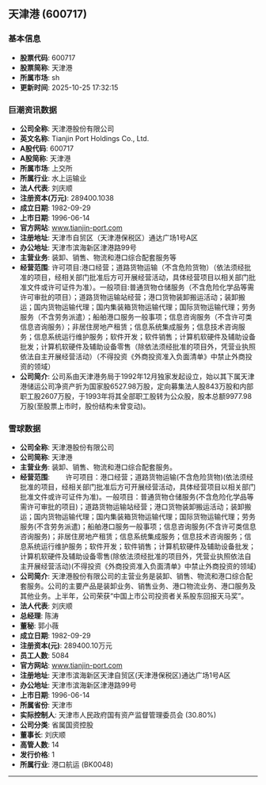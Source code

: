 ## 天津港 (600717)

### 基本信息

- **股票代码**: 600717
- **股票简称**: 天津港
- **所属市场**: sh
- **更新时间**: 2025-10-25 17:32:15

### 巨潮资讯数据

- **公司全称**: 天津港股份有限公司
- **英文名称**: Tianjin Port Holdings Co., Ltd.
- **A股代码**: 600717
- **A股简称**: 天津港
- **所属市场**: 上交所
- **所属行业**: 水上运输业
- **法人代表**: 刘庆顺
- **注册资本(万元)**: 289400.1038
- **成立日期**: 1982-09-29
- **上市日期**: 1996-06-14
- **官方网站**: www.tianjin-port.com
- **注册地址**: 天津市自贸区（天津港保税区）通达广场1号A区
- **办公地址**: 天津市滨海新区津港路99号
- **主营业务**: 装卸、销售、物流和港口综合配套服务等
- **经营范围**: 许可项目:港口经营；道路货物运输（不含危险货物）（依法须经批准的项目，经相关部门批准后方可开展经营活动，具体经营项目以相关部门批准文件或许可证件为准）。一般项目:普通货物仓储服务（不含危险化学品等需许可审批的项目）；道路货物运输站经营；港口货物装卸搬运活动；装卸搬运；国内货物运输代理；国内集装箱货物运输代理；国际货物运输代理；劳务服务（不含劳务派遣）；船舶港口服务一般事项；信息咨询服务（不含许可类信息咨询服务）；非居住房地产租赁；信息系统集成服务；信息技术咨询服务；信息系统运行维护服务；软件开发；软件销售；计算机软硬件及辅助设备批发；计算机软硬件及辅助设备零售（除依法须经批准的项目外，凭营业执照依法自主开展经营活动）（不得投资《外商投资准入负面清单》中禁止外商投资的领域）
- **公司简介**: 公司系由天津港务局于1992年12月独家发起设立，始以其下属天津港储运公司净资产折为国家股6527.98万股，定向募集法人股843万股和内部职工股2607万股，于1993年将其全部职工股转为公众股，股本总额9977.98万股(至股票上市时，股份结构未曾变动)。

### 雪球数据

- **公司全称**: 天津港股份有限公司
- **公司简称**: 天津港
- **主营业务**: 装卸、销售、物流和港口综合配套服务。
- **经营范围**: 　　许可项目：港口经营；道路货物运输(不含危险货物)(依法须经批准的项目，经相关部门批准后方可开展经营活动，具体经营项目以相关部门批准文件或许可证件为准)。一般项目：普通货物仓储服务(不含危险化学品等需许可审批的项目)；道路货物运输站经营；港口货物装卸搬运活动；装卸搬运；国内货物运输代理；国内集装箱货物运输代理；国际货物运输代理；劳务服务(不含劳务派遣)；船舶港口服务一般事项；信息咨询服务(不含许可类信息咨询服务)；非居住房地产租赁；信息系统集成服务；信息技术咨询服务；信息系统运行维护服务；软件开发；软件销售；计算机软硬件及辅助设备批发；计算机软硬件及辅助设备零售(除依法须经批准的项目外，凭营业执照依法自主开展经营活动)(不得投资《外商投资准入负面清单》中禁止外商投资的领域)
- **公司简介**: 天津港股份有限公司的主营业务是装卸、销售、物流和港口综合配套服务。公司的主要产品是装卸业务、销售业务、港口物流业务、港口服务及其他业务。上半年，公司荣获“中国上市公司投资者关系股东回报天马奖”。
- **法人代表**: 刘庆顺
- **总经理**: 陈涛
- **董秘**: 郭小薇
- **成立日期**: 1982-09-29
- **注册资本(元)**: 289400.10万元
- **员工人数**: 5084
- **官方网站**: www.tianjin-port.com
- **注册地址**: 天津市滨海新区天津自贸区(天津港保税区)通达广场1号A区
- **办公地址**: 天津市滨海新区津港路99号
- **上市日期**: 1996-06-14
- **所属省份**: 天津市
- **实际控制人**: 天津市人民政府国有资产监督管理委员会 (30.80%)
- **公司分类**: 省属国资控股
- **董事长**: 刘庆顺
- **高管人数**: 14
- **发行价格**: 1
- **所属行业**: 港口航运 (BK0048)

---